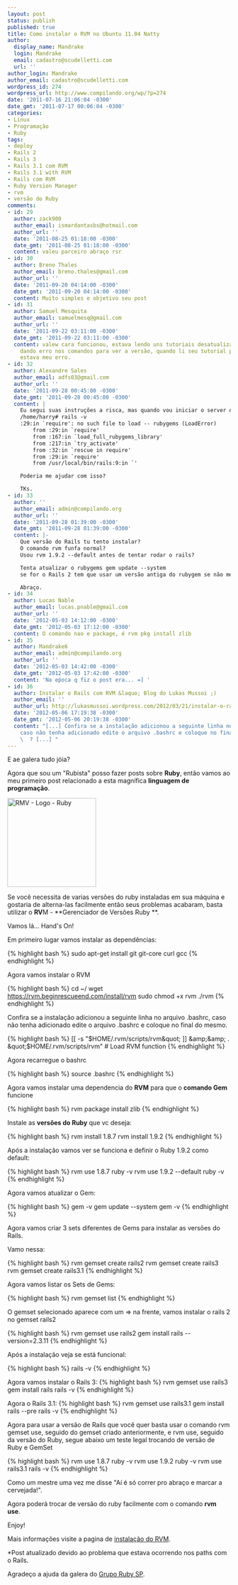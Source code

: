 ```yaml
---
layout: post
status: publish
published: true
title: Como instalar o RVM no Ubuntu 11.04 Natty
author:
  display_name: Mandrake
  login: Mandrake
  email: cadastro@scudelletti.com
  url: ''
author_login: Mandrake
author_email: cadastro@scudelletti.com
wordpress_id: 274
wordpress_url: http://www.compilando.org/wp/?p=274
date: '2011-07-16 21:06:04 -0300'
date_gmt: '2011-07-17 00:06:04 -0300'
categories:
- Linux
- Programação
- Ruby
tags:
- deploy
- Rails 2
- Rails 3
- Rails 3.1 com RVM
- Rails 3.1 with RVM
- Rails com RVM
- Ruby Version Manager
- rvm
- versão do Ruby
comments:
- id: 29
  author: zack900
  author_email: ismardantasbs@hotmail.com
  author_url: ''
  date: '2011-08-25 01:18:00 -0300'
  date_gmt: '2011-08-25 01:18:00 -0300'
  content: valeu parceiro abraço rsr
- id: 30
  author: Breno Thales
  author_email: breno.thales@gmail.com
  author_url: ''
  date: '2011-09-20 04:14:00 -0300'
  date_gmt: '2011-09-20 04:14:00 -0300'
  content: Muito simples e objetivo seu post
- id: 31
  author: Samuel Mesquita
  author_email: samuelmesq@gmail.com
  author_url: ''
  date: '2011-09-22 03:11:00 -0300'
  date_gmt: '2011-09-22 03:11:00 -0300'
  content: valew cara funcionou, estava lendo uns tutoriais desatualizados e tava
    dando erro nos comandos para ver a versão, quando li seu tutorial percebi onde
    estava meu erro.
- id: 32
  author: Alexandre Sales
  author_email: adfs03@gmail.com
  author_url: ''
  date: '2011-09-28 00:45:00 -0300'
  date_gmt: '2011-09-28 00:45:00 -0300'
  content: |
    Eu segui suas instruções a risca, mas quando vou iniciar o server ele gera erro....
    /home/harry# rails -v
    :29:in `require': no such file to load -- rubygems (LoadError)
        from :29:in `require'
        from :167:in `load_full_rubygems_library'
        from :217:in `try_activate'
        from :32:in `rescue in require'
        from :29:in `require'
        from /usr/local/bin/rails:9:in `'

    Poderia me ajudar com isso?

    TKs.
- id: 33
  author: ''
  author_email: admin@compilando.org
  author_url: ''
  date: '2011-09-28 01:39:00 -0300'
  date_gmt: '2011-09-28 01:39:00 -0300'
  content: |-
    Que versão do Rails tu tento instalar?
    O comando rvm funfa normal?
    Usou rvm 1.9.2 --default antes de tentar rodar o rails?

    Tenta atualizar o rubygems gem update --system
    se for o Rails 2 tem que usar um versão antiga do rubygem se não me engano a 1.5.3.

    Abraço.
- id: 34
  author: Lucas Nable
  author_email: lucas.pnable@gmail.com
  author_url: ''
  date: '2012-05-03 14:12:00 -0300'
  date_gmt: '2012-05-03 17:12:00 -0300'
  content: O comando nao e package, é rvm pkg install zlib
- id: 35
  author: Mandrake6
  author_email: admin@compilando.org
  author_url: ''
  date: '2012-05-03 14:42:00 -0300'
  date_gmt: '2012-05-03 17:42:00 -0300'
  content: 'Na eṕoca q fiz o post era... =] '
- id: 36
  author: Instalar o Rails com RVM &laquo; Blog do Lukas Mussoi ;)
  author_email: ''
  author_url: http://lukasmussoi.wordpress.com/2012/03/21/instalar-o-rails-com-rvm/
  date: '2012-05-06 17:19:38 -0300'
  date_gmt: '2012-05-06 20:19:38 -0300'
  content: "[...] Confira se a instalação adicionou a seguinte linha no arquivo .bashrc,
    caso não tenha adicionado edite o arquivo .bashrc e coloque no final do mesmo.
    \  ? [...] "
---
```

E ae galera tudo jóia?

Agora que sou um "Rubista" posso fazer posts sobre **Ruby**, então vamos ao meu primeiro post relacionado a esta magnífica **linguagem de programação**. 

<a href="http://blog-scudelletti.rhcloud.com/wp-content/uploads/2011/07/logo.png"><img class="aligncenter size-full wp-image-275" title="RMV - Logo - Ruby" src="http://blog-scudelletti.rhcloud.com/wp-content/uploads/2011/07/logo.png" alt="RMV - Logo - Ruby" width="200" height="200" /></a>

Se você necessita de varias versões do ruby instaladas em sua máquina e gostaria de alterna-las facilmente então seus problemas acabaram, basta utilizar o **RV**M - **Gerenciador de Versões Ruby **.

Vamos lá... Hand's On!

Em primeiro lugar vamos instalar as dependências:

{% highlight bash %}
sudo apt-get install git git-core curl gcc
{% endhighlight %}

Agora vamos instalar o RVM

{% highlight bash %}
cd ~/
wget https://rvm.beginrescueend.com/install/rvm
sudo chmod +x rvm
./rvm
{% endhighlight %}

Confira se a instalação adicionou a seguinte linha no arquivo .bashrc, caso não tenha adicionado edite o arquivo .bashrc e coloque no final do mesmo.

{% highlight bash %}
[[ -s &quot;$HOME/.rvm/scripts/rvm&quot; ]] &amp;&amp; . &quot;$HOME/.rvm/scripts/rvm&quot; # Load RVM function
{% endhighlight %}

Agora recarregue o bashrc

{% highlight bash %}
source .bashrc
{% endhighlight %}

Agora vamos instalar uma dependencia do **RVM** para que o **comando Gem** funcione

{% highlight bash %}
rvm package install zlib
{% endhighlight %}

Instale as **versões do Ruby** que vc deseja:

{% highlight bash %}
rvm install 1.8.7
rvm install 1.9.2
{% endhighlight %}

Após a instalação vamos ver se funciona e definir o Ruby 1.9.2 como default:

{% highlight bash %}
rvm use 1.8.7
ruby -v
rvm use 1.9.2 --default
ruby -v
{% endhighlight %}

Agora vamos atualizar o Gem:

{% highlight bash %}
gem -v
gem update --system
gem -v
{% endhighlight %}

Agora vamos criar 3 sets diferentes de Gems para instalar as versões do Rails.

Vamo nessa:

{% highlight bash %}
rvm gemset create rails2
rvm gemset create rails3
rvm gemset create rails3.1
{% endhighlight %}

Agora vamos listar os Sets de Gems:

{% highlight bash %}
rvm gemset list
{% endhighlight %}

O gemset selecionado aparece com um =&gt; na frente, vamos instalar o rails 2 no gemset rails2

{% highlight bash %}
rvm gemset use rails2
gem install rails --version=2.3.11
{% endhighlight %}

Após a instalação veja se está funcional:

{% highlight bash %}
rails -v
{% endhighlight %}

Agora vamos instalar o Rails 3:
{% highlight bash %}
rvm gemset use rails3
gem install rails
rails -v
{% endhighlight %}

Agora o Rails 3.1:
{% highlight bash %}
rvm gemset use rails3.1
gem install rails --pre
rails -v
{% endhighlight %}

Agora para usar a versão de Rails que você quer basta usar o comando rvm gemset use, seguido do gemset criado anteriormente, e rvm use, seguido da versão do Ruby, segue abaixo um teste legal trocando de versão de Ruby e GemSet

{% highlight bash %}
rvm use 1.8.7
ruby -v
rvm use 1.9.2
ruby -v
rvm use rails3.1
rails -v
{% endhighlight %}

Como um mestre uma vez me disse "Aí é só correr pro abraço e marcar a cervejada!".

Agora poderá trocar de versão do ruby facilmente com o comando **rvm use**.

Enjoy!

Mais informações visite a pagina de <a href="https://rvm.beginrescueend.com/rvm/install/">instalação do RVM</a>.

*Post atualizado devido ao problema que estava ocorrendo nos paths com o Rails.

Agradeço a ajuda da galera do <a href="https://groups.google.com/group/ruby-sp?hl=pt&amp;pli=1">Grupo Ruby SP</a>.